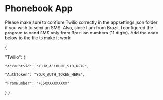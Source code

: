 # Phonebook App

Please make sure to confiure Twilio correctly in the appsettings.json folder if you wish to send an SMS. Also, since I am from Brazil, I configured the program to send SMS only from Brazilian numbers (11 digits). Add the code below to the file to make it work:

{

  "Twilio": {
  
    "AccountSid": "YOUR_ACCOUNT_SID_HERE",
    
    "AuthToken": "YOUR_AUTH_TOKEN_HERE",
    
    "FromNumber": "+55XXXXXXXXXX"
    
  }
}
